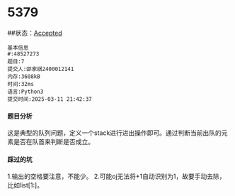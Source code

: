 # 5379
##状态：[Accepted](http://xzmdsa.openjudge.cn/2025hw2/solution/48527273/)
 ```
 基本信息
#:48527273
题目:7
提交人:邵家祺2400012141
内存:3608kB
时间:32ms
语言:Python3
提交时间:2025-03-11 21:42:37
```
#### 题目分析
这是典型的队列问题，定义一个stack进行进出操作即可。通过判断当前出队的元素是否在队首来判断是否成立。
#### 踩过的坑
1.输出的空格要注意，不能少。
2.可能oj无法将+1自动识别为1，故要手动去除，比如list[1:]。